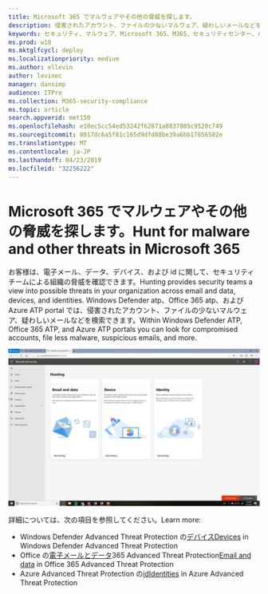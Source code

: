 ```yaml
---
title: Microsoft 365 でマルウェアやその他の脅威を探します。
description: 侵害されたアカウント、ファイルの少ないマルウェア、疑わしいメールなどを検索する方法について説明します。
keywords: セキュリティ、マルウェア、Microsoft 365、M365、セキュリティセンター、ハント、探し、Windows Defender atp、Office 365 atp、Azure atp
ms.prod: w10
ms.mktglfcycl: deploy
ms.localizationpriority: medium
ms.author: ellevin
author: levinec
manager: dansimp
audience: ITPro
ms.collection: M365-security-compliance
ms.topic: article
search.appverid: met150
ms.openlocfilehash: e10ec5cc54ed53242f62871a8837885c9520c749
ms.sourcegitcommit: 0017dc6a5f81c165d9dfd88be39a6bb17856582e
ms.translationtype: MT
ms.contentlocale: ja-JP
ms.lasthandoff: 04/23/2019
ms.locfileid: "32256222"
---
```

# <a name="hunt-for-malware-and-other-threats-in-microsoft-365"></a><span data-ttu-id="fcde0-104">Microsoft 365 でマルウェアやその他の脅威を探します。</span><span class="sxs-lookup"><span data-stu-id="fcde0-104">Hunt for malware and other threats in Microsoft 365</span></span>

<span data-ttu-id="fcde0-105">お客様は、電子メール、データ、デバイス、および id に関して、セキュリティチームによる組織の脅威を確認できます。</span><span class="sxs-lookup"><span data-stu-id="fcde0-105">Hunting provides security teams a view into possible threats in your organization across email and data, devices, and identities.</span></span> <span data-ttu-id="fcde0-106">Windows Defender atp、Office 365 atp、および Azure ATP portal では、侵害されたアカウント、ファイルの少ないマルウェア、疑わしいメールなどを検索できます。</span><span class="sxs-lookup"><span data-stu-id="fcde0-106">Within Windows Defender ATP, Office 365 ATP, and Azure ATP portals you can look for compromised accounts, file less malware, suspicious emails, and more.</span></span>

![探しているページ](./media/security-docs/hunt.png)

<span data-ttu-id="fcde0-108">詳細については、次の項目を参照してください。</span><span class="sxs-lookup"><span data-stu-id="fcde0-108">Learn more:</span></span>

* <span data-ttu-id="fcde0-109">Windows Defender Advanced Threat Protection の[デバイス](https://docs.microsoft.com/en-us/windows/security/threat-protection/windows-defender-atp/advanced-hunting-windows-defender-advanced-threat-protection)</span><span class="sxs-lookup"><span data-stu-id="fcde0-109">[Devices](https://docs.microsoft.com/en-us/windows/security/threat-protection/windows-defender-atp/advanced-hunting-windows-defender-advanced-threat-protection) in Windows Defender Advanced Threat Protection</span></span>
* <span data-ttu-id="fcde0-110">Office の[電子メールとデータ](https://docs.microsoft.com/en-us/office365/securitycompliance/office-365-atp)365 Advanced Threat Protection</span><span class="sxs-lookup"><span data-stu-id="fcde0-110">[Email and data](https://docs.microsoft.com/en-us/office365/securitycompliance/office-365-atp) in Office 365 Advanced Threat Protection</span></span>
* <span data-ttu-id="fcde0-111">Azure Advanced Threat Protection の[id](https://docs.microsoft.com/en-us/azure-advanced-threat-protection/investigate-a-user)</span><span class="sxs-lookup"><span data-stu-id="fcde0-111">[Identities](https://docs.microsoft.com/en-us/azure-advanced-threat-protection/investigate-a-user) in Azure Advanced Threat Protection</span></span>
